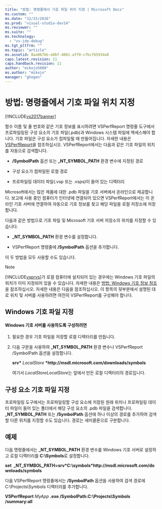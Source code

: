 ```yaml
---
title: "방법: 명령줄에서 기호 파일 위치 지정 | Microsoft Docs"
ms.custom: ""
ms.date: "12/15/2016"
ms.prod: "visual-studio-dev14"
ms.reviewer: ""
ms.suite: ""
ms.technology: 
  - "vs-ide-debug"
ms.tgt_pltfrm: ""
ms.topic: "article"
ms.assetid: 8aa067bb-e8bf-4081-aff0-cfbcf65934a0
caps.latest.revision: 11
caps.handback.revision: 11
author: "mikejo5000"
ms.author: "mikejo"
manager: "ghogen"
---
```

# 방법: 명령줄에서 기호 파일 위치 지정
[!INCLUDE[vs2017banner](../code-quality/includes/vs2017banner.md)]

함수 이름 및 줄 번호와 같은 기호 정보를 표시하려면 VSPerfReport 명령줄 도구에서 프로파일링된 구성 요소의 기호 파일\(.pdb\)과 Windows 시스템 파일에 액세스해야 합니다.  기호 파일은 구성 요소가 컴파일될 때 만들어집니다.  자세한 내용은 [VSPerfReport](../profiling/vsperfreport.md)을 참조하십시오.  VSPerfReport에서는 다음과 같은 기호 파일의 위치를 자동으로 검색합니다.  
  
-   **\/SymbolPath** 옵션 또는 **\_NT\_SYMBOL\_PATH** 환경 변수에 지정된 경로  
  
-   구성 요소가 컴파일된 로컬 경로  
  
-   프로파일링 데이터 파일\(.vsp 또는 .vsps\)이 들어 있는 디렉터리  
  
 Microsoft에서는 많은 제품에 대한 .pdb 파일을 기호 서버에서 온라인으로 제공합니다.  보고에 사용 중인 컴퓨터가 인터넷에 연결되어 있으면 VSPerfReport에서는 이 온라인 기호 서버에 연결하여 자동으로 기호 정보를 찾고 해당 파일을 로컬 저장소에 저장합니다.  
  
 다음과 같은 방법으로 기호 파일 및 Microsoft 기호 서버 저장소의 위치를 지정할 수 있습니다.  
  
-   **\_NT\_SYMBOL\_PATH** 환경 변수를 설정합니다.  
  
-   VSPerfReport 명령줄에 **\/SymbolPath** 옵션을 추가합니다.  
  
 이 두 방법을 모두 사용할 수도 있습니다.  
  
> [!NOTE]
>  [!INCLUDE[vsprvs](../code-quality/includes/vsprvs_md.md)]가 로컬 컴퓨터에 설치되어 있는 경우에는 Windows 기호 파일의 위치가 이미 지정되어 있을 수 있습니다.  자세한 내용은 [방법: Windows 기호 정보 참조](../profiling/how-to-reference-windows-symbol-information.md)을 참조하십시오.  자세한 내용은 다음을 참조하십시오. 이 항목의 뒷부분에서 설명된 대로 위치 및 서버를 사용하려면 여전히 VSPerfReport를 구성해야 합니다.  
  
## Windows 기호 파일 지정  
  
#### Windows 기호 서버를 사용하도록 구성하려면  
  
1.  필요한 경우 기호 파일을 저장할 로컬 디렉터리를 만듭니다.  
  
2.  다음 구문을 사용하여 **\_NT\_SYMBOL\_PATH** 환경 변수나 VSPerfReport \/SymbolPath 옵션을 설정합니다.  
  
     **srv\*** *LocalStore* **\*http:\/\/msdl.microsoft.com\/downloads\/symbols**  
  
     여기서 *LocalStoreLocalStore*는 앞에서 만든 로컬 디렉터리의 경로입니다.  
  
## 구성 요소 기호 파일 지정  
 프로파일링 도구에서는 프로파일링할 구성 요소에 저장된 원래 위치나 프로파일링 데이터 파일이 들어 있는 폴더에서 해당 구성 요소의 .pdb 파일을 검색합니다.  **\_NT\_SYMBOL\_PATH** 또는 **\/SymbolPath** 옵션에 하나 이상의 경로를 추가하여 검색할 다른 위치를 지정할 수도 있습니다.  경로는 세미콜론으로 구분합니다.  
  
## 예제  
 다음 명령줄에서는 **\_NT\_SYMBOL\_PATH** 환경 변수를 Windows 기호 서버로 설정하고 로컬 디렉터리를 **C:\\Symbols**로 설정합니다.  
  
 **set  \_NT\_SYMBOL\_PATH\=srv\*C:\\symbols\*http:\/\/msdl.microsoft.com\/downloads\/symbols**  
  
 다음 VSPerfReport 명령줄에서는 **\/SymbolPath** 옵션을 사용하여 검색 경로에 C:\\Projects\\Symbols 디렉터리를 추가합니다.  
  
 **VSPerfReport**  *MyApp* **.exe \/SymbolPath:C:\\Projects\\Symbols \/summary:all**
